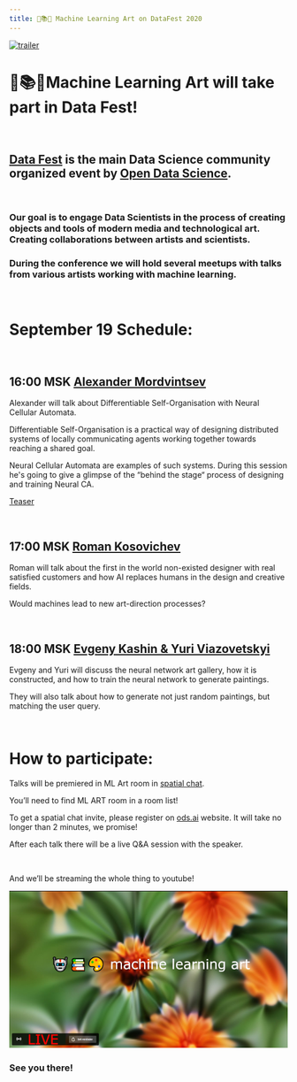```yaml
---
title: 🤖📚🎨 Machine Learning Art on DataFest 2020
---
```

[![trailer](https://fest.ai/2020/static/img/design/fest_global_white_fill.svg)](https://youtu.be/VdgYqOoqL1s)

# 🤖📚🎨Machine Learning Art will take part in Data Fest!
&nbsp;
## [Data Fest](https://fest.ai/2020) is the main Data Science community organized event by [Open Data Science](https://ods.ai).

&nbsp;

### Our goal is to engage Data Scientists in the process of creating objects and tools of modern media and technological art. Creating collaborations between artists and scientists.
### During the conference we will hold several meetups with talks from various artists working with machine learning. 

&nbsp;

# September 19 Schedule:

&nbsp;

## 16:00 MSK [Alexander Mordvintsev](https://twitter.com/zzznah)
Alexander will talk about Differentiable Self-Organisation with Neural Cellular Automata.

Differentiable Self-Organisation is a practical way of designing distributed systems of locally communicating agents working together towards reaching a shared goal.

Neural Cellular Automata are examples of such systems. During this session he's going to give a glimpse of the “behind the stage“ process of designing and training Neural CA.

[Teaser](https://youtu.be/zRje8tRjcz8)

&nbsp;

## 17:00 MSK [Roman Kosovichev](https://www.artlebedev.com/romandkos/)
Roman will talk about the first in the world non-existed designer with real satisfied customers and how AI replaces humans in the design and creative fields. 

Would machines lead to new art-direction processes?

&nbsp;

## 18:00 MSK [Evgeny Kashin & Yuri Viazovetskyi](https://mlart.org/datafest)
Evgeny and Yuri will discuss the neural network art gallery, how it is constructed, and how to train the neural network to generate paintings. 

They will also talk about how to generate not just random paintings, but matching the user query.

&nbsp;

# How to participate:
Talks will be premiered in ML Art room in [spatial chat](https://spatial.chat/s/ods). 

You’ll need to find ML ART room in a room list!

To get a spatial chat invite, please register on [ods.ai](https://ods.ai) website. It will take no longer than 2 minutes, we promise! 

After each talk there will be a live Q&A session with the speaker.

&nbsp;

And we’ll be streaming the whole thing to youtube!

[![LIVE](images/ml_art_live_640.png)](https://www.youtube.com/watch?v=othTjSowvqY)

### See you there!
